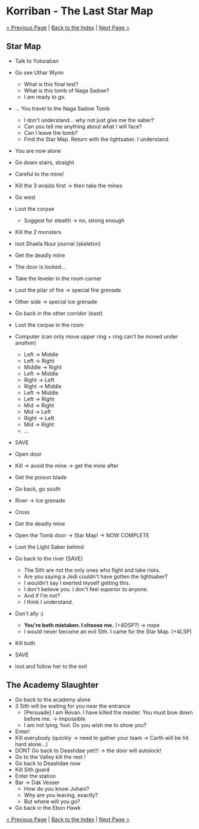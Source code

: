 # Korriban - The Last Star Map

[< Previous Page](086_Korriban.md)
| [Back to the Index](./000_Index.md)
| [Next Page >](./088_Tatooine.md)


## Star Map

- Talk to Yuturaban
- Go see Uthar Wynn
    - What is this final test?
    - What is this tomb of Naga Sadow?
    - I am ready to go.
- ... You travel to the Naga Sadow Tomb
    - I don't understand... why not just give me the saber?
    - Can you tell me anything about what I will face?
    - Can I leave the tomb?
    - Find the Star Map. Return with the lightsaber. I understand.
- You are now alone
- Go down stairs, straight
- Careful to the mine!
- Kill the 3 wraids first -> then take the mines
- Go west
- Loot the corpse
    - Suggest for stealth -> no, strong enough
- Kill the 2 monsters
- loot Shaela Nuur journal (skeleton)
- Get the deadly mine
- The door is locked...
- Take the leveler in the room corner
- Loot the pilar of fire -> special fire grenade
- Other side -> special ice grenade
- Go back in the other corridor (east)
- Loot the corpse in the room
- Computer (can only move upper ring + ring can't be moved under another)
    - Left -> Middle
    - Left -> Right
    - Middle -> Right
    - Left -> Middle
    - Right -> Left
    - Right -> Middle
    - Left -> Middle
    - Left -> Right
    - Mid -> Right
    - Mid -> Left
    - Right -> Left
    - Mid -> Right
    - ...
- SAVE
- Open door
- Kill -> avoid the mine -> get the mine after
- Get the poison blade
- Go back, go south
- River -> Ice grenade
- Cross
- Get the deadly mine
- Open the Tomb door -> Star Map! -> NOW COMPLETE


- Loot the Light Saber behind
- Go back to the river (SAVE)
    - The Sith are not the only ones who fight and take risks.
    - Are you saying a Jedi couldn't have gotten the lightsaber?
    - I wouldn't say I exerted myself getting this.
    - I don't believe you. I don't feel superior to anyone.
    - And if I'm not?
    - I think I understand.
- Don't ally :)
    - **You're both mistaken. I choose me.** (+4DSP?) -> nope
    - I would never become an evil Sith. I came for the Star Map. (+4LSP)
- Kill both
- SAVE
- loot and follow her to the exit


## The Academy Slaughter

- Go back to the academy alone
- 3 Sith will be waiting for you near the entrance
    - [Persuade] I am Revan. I have killed the master. You must bow down before me. -> impossible
    - I am not lying, fool. Do you wish me to show you?
- Enter!
- Kill everybody (quickly -> need to gather your team -> Carth will be hit hard alone...)
- DONT Go back to Deashdae yet!!! -> the door will autolock!
- Go to the Valley kill the rest !
- Go back to Deashdae now
- Kill Sith guard
- Enter the station
- Bar -> Dak Vesser
    - How do you know Juhani?
    - Why are you leaving, exactly?
    - But where will you go?
- Go back in the Ebon Hawk

[< Previous Page](086_Korriban.md)
| [Back to the Index](./000_Index.md)
| [Next Page >](./088_Tatooine.md)

